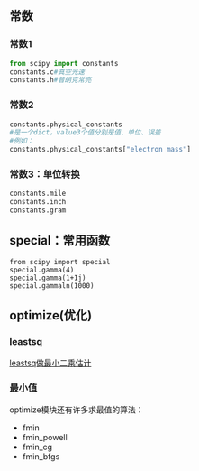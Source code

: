 ## 常数

### 常数1

```py
from scipy import constants
constants.c#真空光速
constants.h#普朗克常亮
```

### 常数2

```py
constants.physical_constants
#是一个dict，value3个值分别是值、单位、误差
#例如：
constants.physical_constants["electron mass"]
```

### 常数3：单位转换
```py
constants.mile
constants.inch
constants.gram
```

## special：常用函数

```
from scipy import special
special.gamma(4)
special.gamma(1+1j)
special.gammaln(1000)
```

## optimize(优化)

### leastsq
[leastsq做最小二乘估计](
http://www.guofei.site/2017/06/06/leastsq.html)

### 最小值
optimize模块还有许多求最值的算法：
- fmin
- fmin_powell
- fmin_cg
- fmin_bfgs
